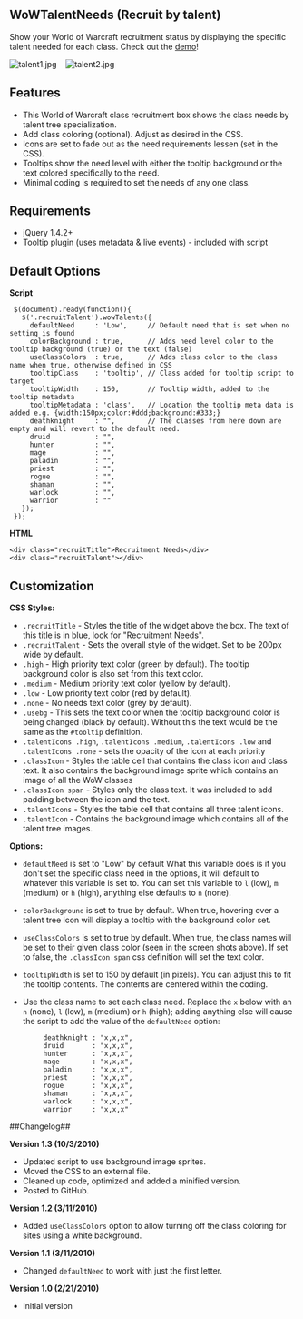 ## WoWTalentNeeds (Recruit by talent) ##

Show your World of Warcraft recruitment status by displaying the specific talent needed for each class. Check out the [demo][1]!

 ![talent1.jpg][2] &nbsp;&nbsp; ![talent2.jpg][3]

## Features ##

* This World of Warcraft class recruitment box shows the class needs by talent tree specialization.
* Add class coloring (optional). Adjust as desired in the CSS.
* Icons are set to fade out as the need requirements lessen (set in the CSS).
* Tooltips show the need level with either the tooltip background or the text colored specifically to the need.
* Minimal coding is required to set the needs of any one class.

## Requirements ##

* jQuery 1.4.2+
* Tooltip plugin (uses metadata & live events) - included with script

## Default Options ##
**Script**

     $(document).ready(function(){
       $('.recruitTalent').wowTalents({
         defaultNeed     : 'Low',     // Default need that is set when no setting is found
         colorBackground : true,      // Adds need level color to the tooltip background (true) or the text (false)
         useClassColors  : true,      // Adds class color to the class name when true, otherwise defined in CSS
         tooltipClass    : 'tooltip', // Class added for tooltip script to target
         tooltipWidth    : 150,       // Tooltip width, added to the tooltip metadata
         tooltipMetadata : 'class',   // Location the tooltip meta data is added e.g. {width:150px;color:#ddd;background:#333;}
         deathknight     : "",        // The classes from here down are empty and will revert to the default need.
         druid           : "",
         hunter          : "",
         mage            : "",
         paladin         : "",
         priest          : "",
         rogue           : "",
         shaman          : "",
         warlock         : "",
         warrior         : ""
       });
     });

**HTML**

    <div class="recruitTitle">Recruitment Needs</div>
    <div class="recruitTalent"></div>


## Customization ##

**CSS Styles:**

* <code>.recruitTitle</code> - Styles the title of the widget above the box. The text of this title is in blue, look for "Recruitment Needs".
* <code>.recruitTalent</code> - Sets the overall style of the widget. Set to be 200px wide by default.
* <code>.high</code> - High priority text color (green by default). The tooltip background color is also set from this text color.
* <code>.medium</code> - Medium priority text color (yellow by default).
* <code>.low</code> - Low priority text color (red by default).
* <code>.none</code> - No needs text color (grey by default).
* <code>.usebg</code> - This sets the text color when the tooltip background color is being changed (black by default). Without this the text would be the same as the <code>#tooltip</code> definition.
* <code>.talentIcons .high</code>, <code>.talentIcons .medium</code>, <code>.talentIcons .low</code> and <code>.talentIcons .none</code> - sets the opacity of the icon at each priority
* <code>.classIcon</code> - Styles the table cell that contains the class icon and class text. It also contains the background image sprite which contains an image of all the WoW classes
* <code>.classIcon span</code> - Styles only the class text. It was included to add padding between the icon and the text.
* <code>.talentIcons</code> - Styles the table cell that contains all three talent icons.
* <code>.talentIcon</code> - Contains the background image which contains all of the talent tree images.

**Options:**

* <code>defaultNeed</code> is set to "Low" by default
What this variable does is if you don't set the specific class need in the options, it will default to whatever this variable is set to.
You can set this variable to <code>l</code> (low), <code>m</code> (medium) or <code>h</code> (high), anything else defaults to <code>n</code> (none).

* <code>colorBackground</code> is set to true by default. When true, hovering over a talent tree icon will display a tooltip with the background color set.

* <code>useClassColors</code> is set to true by default. When true, the class names will be set to their given class color (seen in the screen shots above). If set to false, the <code>.classIcon span</code> css definition will set the text color.

* <code>tooltipWidth</code> is set to 150 by default (in pixels). You can adjust this to fit the tooltip contents. The contents are centered within the coding.

* Use the class name to set each class need. Replace the <code>x</code> below with an <code>n</code> (none), <code>l</code> (low), <code>m</code> (medium) or <code>h</code> (high); adding anything else will cause the script to add the value of the <code>defaultNeed</code> option:

           deathknight : "x,x,x",
           druid       : "x,x,x",
           hunter      : "x,x,x",
           mage        : "x,x,x",
           paladin     : "x,x,x",
           priest      : "x,x,x",
           rogue       : "x,x,x",
           shaman      : "x,x,x",
           warlock     : "x,x,x",
           warrior     : "x,x,x"

##Changelog##

**Version 1.3 (10/3/2010)**

* Updated script to use background image sprites.
* Moved the CSS to an external file.
* Cleaned up code, optimized and added a minified version.
* Posted to GitHub.

**Version 1.2 (3/11/2010)**

* Added <code>useClassColors</code> option to allow turning off the class coloring for sites using a white background.

**Version 1.1 (3/11/2010)**

* Changed <code>defaultNeed</code> to work with just the first letter.

**Version 1.0 (2/21/2010)**

* Initial version

  [1]: http://mottie.github.com/wowTalentNeeds/
  [2]: http://mottie.github.com/wowTalentNeeds/images/talent1.jpg
  [3]: http://mottie.github.com/wowTalentNeeds/images/talent2.jpg